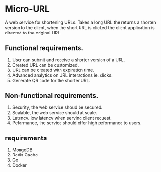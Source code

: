 # Micro-URL
A web service for shortening URLs. Takes a long URL the returns a shorten version to the client, when the short URL is clicked the client application is directed to the original URL.

## Functional requirements.
1. User can submit and receive a shorter version of a URL.
2. Created URL can be customized.
3. URL can be created with expiration time.
4. Advanced analytics on URL interactions ie. clicks.
5. Generate QR code for the shorter URL.

## Non-functional requirements.
1. Security, the web service shoud be secured.
2. Scalable, the web service should at scale.
3. Latency, low latency when serving client request.
4. Peformance, the service should offer high peformance to users.

## requirements
1. MongoDB 
2. Redis Cache
3. Go
4. Docker 
